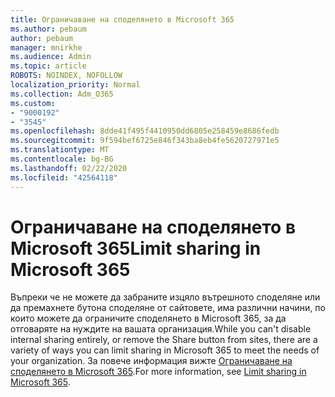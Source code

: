 ```yaml
---
title: Ограничаване на споделянето в Microsoft 365
ms.author: pebaum
author: pebaum
manager: mnirkhe
ms.audience: Admin
ms.topic: article
ROBOTS: NOINDEX, NOFOLLOW
localization_priority: Normal
ms.collection: Adm_O365
ms.custom:
- "9000192"
- "3545"
ms.openlocfilehash: 8dde41f495f4410950dd6805e258459e8686fedb
ms.sourcegitcommit: 9f594bef6725e846f343ba8eb4fe5620727971e5
ms.translationtype: MT
ms.contentlocale: bg-BG
ms.lasthandoff: 02/22/2020
ms.locfileid: "42564118"
---
```

# <a name="limit-sharing-in-microsoft-365"></a><span data-ttu-id="94079-102">Ограничаване на споделянето в Microsoft 365</span><span class="sxs-lookup"><span data-stu-id="94079-102">Limit sharing in Microsoft 365</span></span>

<span data-ttu-id="94079-103">Въпреки че не можете да забраните изцяло вътрешното споделяне или да премахнете бутона споделяне от сайтовете, има различни начини, по които можете да ограничите споделянето в Microsoft 365, за да отговаряте на нуждите на вашата организация.</span><span class="sxs-lookup"><span data-stu-id="94079-103">While you can't disable internal sharing entirely, or remove the Share button from sites, there are a variety of ways you can limit sharing in Microsoft 365 to meet the needs of your organization.</span></span> <span data-ttu-id="94079-104">За повече информация вижте [Ограничаване на споделянето в Microsoft 365](https://docs.microsoft.com/Office365/Enterprise/microsoft-365-limit-sharing).</span><span class="sxs-lookup"><span data-stu-id="94079-104">For more information, see [Limit sharing in Microsoft 365](https://docs.microsoft.com/Office365/Enterprise/microsoft-365-limit-sharing).</span></span>
